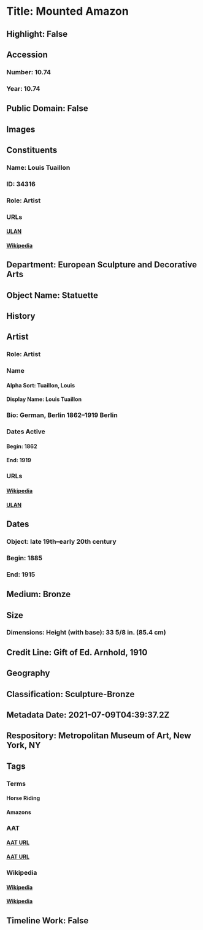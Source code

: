 # Title: Mounted Amazon
## Highlight: False
## Accession
### Number: 10.74
### Year: 10.74
## Public Domain: False
## Images
## Constituents
### Name: Louis Tuaillon
### ID: 34316
### Role: Artist
### URLs
#### [ULAN](http://vocab.getty.edu/page/ulan/500059055)
#### [Wikipedia](https://www.wikidata.org/wiki/Q445407)
## Department: European Sculpture and Decorative Arts
## Object Name: Statuette
## History
## Artist
### Role: Artist
### Name
#### Alpha Sort: Tuaillon, Louis
#### Display Name: Louis Tuaillon
### Bio: German, Berlin 1862–1919 Berlin
### Dates Active
#### Begin: 1862
#### End: 1919
### URLs
#### [Wikipedia](https://www.wikidata.org/wiki/Q445407)
#### [ULAN](http://vocab.getty.edu/page/ulan/500059055)
## Dates
### Object: late 19th–early 20th century
### Begin: 1885
### End: 1915
## Medium: Bronze
## Size
### Dimensions: Height (with base): 33 5/8 in. (85.4 cm)
## Credit Line: Gift of Ed. Arnhold, 1910
## Geography
## Classification: Sculpture-Bronze
## Metadata Date: 2021-07-09T04:39:37.2Z
## Respository: Metropolitan Museum of Art, New York, NY
## Tags
### Terms
#### Horse Riding
#### Amazons
### AAT
#### [AAT URL](http://vocab.getty.edu/page/aat/300249313)
#### [AAT URL](http://vocab.getty.edu/page/ia/901000212)
### Wikipedia
#### [Wikipedia]()
#### [Wikipedia]()
## Timeline Work: False